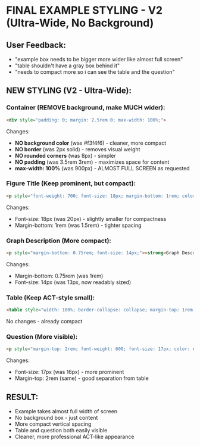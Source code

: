 # FINAL EXAMPLE STYLING - V2 (Ultra-Wide, No Background)

## User Feedback:
- "example box needs to be bigger more wider like almost full screen"
- "table shouldn't have a gray box behind it"
- "needs to compact more so i can see the table and the question"

## NEW STYLING (V2 - Ultra-Wide):

### Container (REMOVE background, make MUCH wider):
```html
<div style="padding: 0; margin: 2.5rem 0; max-width: 100%;">
```
Changes:
- **NO background color** (was #f3f4f6) - cleaner, more compact
- **NO border** (was 2px solid) - removes visual weight
- **NO rounded corners** (was 8px) - simpler
- **NO padding** (was 3.5rem 3rem) - maximizes space for content
- **max-width: 100%** (was 900px) - ALMOST FULL SCREEN as requested

### Figure Title (Keep prominent, but compact):
```html
<p style="font-weight: 700; font-size: 18px; margin-bottom: 1rem; color: #1f2937;">Figure 1</p>
```
Changes:
- Font-size: 18px (was 20px) - slightly smaller for compactness
- Margin-bottom: 1rem (was 1.5rem) - tighter spacing

### Graph Description (More compact):
```html
<p style="margin-bottom: 0.75rem; font-size: 14px;"><strong>Graph Description:</strong> ...</p>
```
Changes:
- Margin-bottom: 0.75rem (was 1rem)
- Font-size: 14px (was 13px, now readably sized)

### Table (Keep ACT-style small):
```html
<table style="width: 100%; border-collapse: collapse; margin-top: 1rem; font-size: 13px;">
```
No changes - already compact

### Question (More visible):
```html
<p style="margin-top: 2rem; font-weight: 600; font-size: 17px; color: #1f2937;">...</p>
```
Changes:
- Font-size: 17px (was 16px) - more prominent
- Margin-top: 2rem (same) - good separation from table

## RESULT:
- Example takes almost full width of screen
- No background box - just content
- More compact vertical spacing
- Table and question both easily visible
- Cleaner, more professional ACT-like appearance
